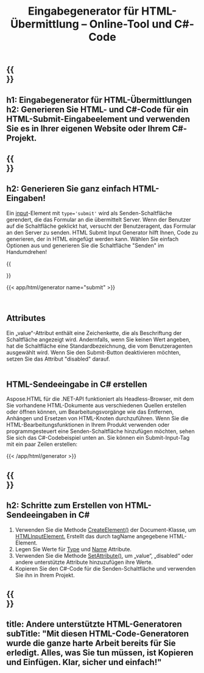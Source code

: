 ﻿---
translation: true
title: Eingabegenerator für HTML-Übermittlung – Online-Tool und C#-Code
template: /templates/_template-generators-child.md
description: Erstellen Sie eine HTML-Eingabe für Ihre Website. Überprüfen Sie die Schaltfläche „Senden“, kopieren und verwenden Sie generierten HTML- und C#-Code in Ihrem Projekt!
url: /net/generators/submit/
platformtag: net
generator: Eingabegenerator für HTML-Übermittlungen
element: HTML-Eingabe senden
tag: einreichen
---

{{<section banner>}}
---
h1: Eingabegenerator für HTML-Übermittlungen
h2: Generieren Sie HTML- und C#-Code für ein HTML-Submit-Eingabeelement und verwenden Sie es in Ihrer eigenen Website oder Ihrem C#-Projekt.
---

{{<section overview>}}
---
h2: Generieren Sie ganz einfach HTML-Eingaben!
---

Ein [input](https://html.spec.whatwg.org/multipage/input.html#the-input-element)-Element mit `type='submit'` wird als Senden-Schaltfläche gerendert, die das Formular an die übermittelt Server. Wenn der Benutzer auf die Schaltfläche geklickt hat, versucht der Benutzeragent, das Formular an den Server zu senden. HTML Submit Input Generator hilft Ihnen, Code zu generieren, der in HTML eingefügt werden kann. Wählen Sie einfach Optionen aus und generieren Sie die Schaltfläche "Senden" im Handumdrehen!

{{<section plugin>}}

{{< app/html/generator name="submit" >}}

<br>
<h2> Attributes </h2>

Ein „value“-Attribut enthält eine Zeichenkette, die als Beschriftung der Schaltfläche angezeigt wird. Andernfalls, wenn Sie keinen Wert angeben, hat die Schaltfläche eine Standardbezeichnung, die vom Benutzeragenten ausgewählt wird. Wenn Sie den Submit-Button deaktivieren möchten, setzen Sie das Attribut "disabled" darauf.<br><br>

<h2> HTML-Sendeeingabe in C# erstellen</h2>

Aspose.HTML für die .NET-API funktioniert als Headless-Browser, mit dem Sie vorhandene HTML-Dokumente aus verschiedenen Quellen erstellen oder öffnen können, um Bearbeitungsvorgänge wie das Entfernen, Anhängen und Ersetzen von HTML-Knoten durchzuführen. Wenn Sie die HTML-Bearbeitungsfunktionen in Ihrem Produkt verwenden oder programmgesteuert eine Senden-Schaltfläche hinzufügen möchten, sehen Sie sich das C#-Codebeispiel unten an. Sie können ein Submit-Input-Tag mit ein paar Zeilen erstellen:

{{< /app/html/generator >}}

{{<section steps>}}
---
h2: Schritte zum Erstellen von HTML-Sendeeingaben in C#
---
1. Verwenden Sie die Methode [CreateElement()](https://reference.aspose.com/html/net/aspose.html.dom/document/createelement/) der Document-Klasse, um [HTMLInputElement.](https://reference.aspose.com/html/net/aspose.html/htmlinputelement/) Erstellt das durch tagName angegebene HTML-Element.
1. Legen Sie Werte für [Type](https://reference.aspose.com/html/net/aspose.html/htmlinputelement/type/) und [Name](https://reference.aspose.com/html/net/aspose.html/htmlinputelement/name/) Attribute.
1. Verwenden Sie die Methode [SetAttribute()](https://reference.aspose.com/html/net/aspose.html.dom/element/setattribute/), um „value“, „disabled“ oder andere unterstützte Attribute hinzuzufügen ihre Werte.
1. Kopieren Sie den C#-Code für die Senden-Schaltfläche und verwenden Sie ihn in Ihrem Projekt.



{{<section other-generators>}}
---
title: Andere unterstützte HTML-Generatoren
subTitle: "Mit diesen HTML-Code-Generatoren wurde die ganze harte Arbeit bereits für Sie erledigt. Alles, was Sie tun müssen, ist Kopieren und Einfügen. Klar, sicher und einfach!"
---